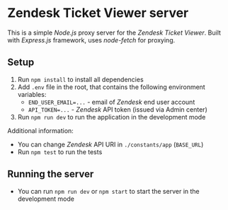 # Zendesk Ticket Viewer server

This is a simple _Node.js_ proxy server for the _Zendesk Ticket Viewer_. Built with _Express.js_ framework, uses _node-fetch_ for proxying.

## Setup

1. Run `npm install` to install all dependencies
2. Add `.env` file in the root, that contains the following environment variables:
    * `END_USER_EMAIL=...` - email of _Zendesk_ end user account
    * `API_TOKEN=...` - _Zendesk_ API token (issued via Admin center)
3. Run `npm run dev` to run the application in the development mode

Additional information:
* You can change _Zendesk_ API URI in `./constants/app` (`BASE_URL`)
* Run `npm test` to run the tests

## Running the server

* You can run `npm run dev` or `npm start` to start the server in the development mode
